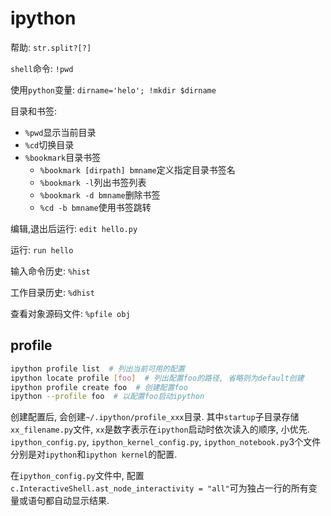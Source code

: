 # ipython

帮助: `str.split?[?]`

`shell`命令: `!pwd`

使用`python`变量: `dirname='helo'; !mkdir $dirname`

目录和书签:
* `%pwd`显示当前目录
* `%cd`切换目录
* `%bookmark`目录书签
  * `%bookmark [dirpath] bmname`定义指定目录书签名
  * `%bookmark -l`列出书签列表
  * `%bookmark -d bmname`删除书签
  * `%cd -b bmname`使用书签跳转

编辑,退出后运行: `edit hello.py`

运行: `run hello`

输入命令历史: `%hist`

工作目录历史: `%dhist`

查看对象源码文件: `%pfile obj`

## profile

```sh
ipython profile list  # 列出当前可用的配置
ipython locate profile [foo]  # 列出配置foo的路径, 省略则为default创建
ipython profile create foo  # 创建配置foo
ipython --profile foo  # 以配置foo启动ipython
```

创建配置后, 会创建`~/.ipython/profile_xxx`目录. 其中`startup`子目录存储`xx_filename.py`文件, `xx`是数字表示在`ipython`启动时依次读入的顺序, 小优先. `ipython_config.py`, `ipython_kernel_config.py`, `ipython_notebook.py`3个文件分别是对`ipython`和`ipython kernel`的配置.

在`ipython_config.py`文件中, 配置`c.InteractiveShell.ast_node_interactivity = "all"`可为独占一行的所有变量或语句都自动显示结果.